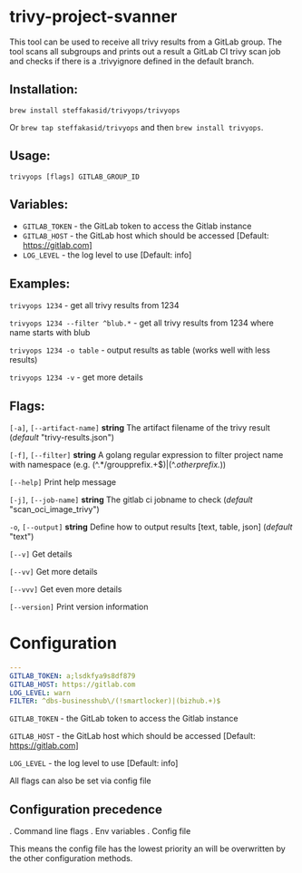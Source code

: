 # trivy-project-svanner


This tool can be used to receive all trivy results from a GitLab group. The tool
scans all subgroups and prints out a result a GitLab CI trivy scan job and checks
if there is a .trivyignore defined in the default branch.

## Installation:

`brew install steffakasid/trivyops/trivyops`

Or `brew tap steffakasid/trivyops` and then `brew install trivyops`.

## Usage:
  `trivyops [flags] GITLAB_GROUP_ID`

## Variables:
  - `GITLAB_TOKEN`                - the GitLab token to access the Gitlab instance
  - `GITLAB_HOST`         - the GitLab host which should be accessed [Default: https://gitlab.com]
  - `LOG_LEVEL`                   - the log level to use [Default: info]

## Examples:
`trivyops 1234` - get all trivy results from 1234

`trivyops 1234 --filter ^blub.*` - get all trivy results from 1234 where name starts with blub

`trivyops 1234 -o table` - output results as table (works well with less results)

`trivyops 1234 -v` - get more details

## Flags:

`[-a]`, `[--artifact-name]` **string** The artifact filename of the trivy result (*default* "trivy-results.json")

`[-f]`, `[--filter]` **string** A golang regular expression to filter project name with namespace (e.g. (^.*/groupprefix.+$)|(^.*otherprefix.*))

`[--help]`                   Print help message

`[-j]`, `[--job-name]` **string** The gitlab ci jobname to check (*default* "scan_oci_image_trivy")

`-o`, `[--output]` **string** Define how to output results [text, table, json] (*default* "text")

`[--v]` Get details

`[--vv]` Get more details

`[--vvv]` Get even more details

`[--version]` Print version information

# Configuration

```yaml
---
GITLAB_TOKEN: a;lsdkfya9s8df879
GITLAB_HOST: https://gitlab.com
LOG_LEVEL: warn
FILTER: ^dbs-businesshub\/(!smartlocker)|(bizhub.+)$
```

`GITLAB_TOKEN` - the GitLab token to access the Gitlab instance

`GITLAB_HOST` - the GitLab host which should be accessed [Default: https://gitlab.com]

`LOG_LEVEL` - the log level to use [Default: info]

All flags can also be set via config file

## Configuration precedence

. Command line flags
. Env variables
. Config file

This means the config file has the lowest priority an will be overwritten by the other configuration methods.
